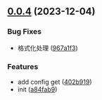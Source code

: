 ## [0.0.4](https://github.com/liwangying55555/transfer-by-ftp/compare/a84fab97864116ef1cf53ff2fd6460ccb20fc65b...v0.0.4) (2023-12-04)


### Bug Fixes

* 格式化处理 ([967a1f3](https://github.com/liwangying55555/transfer-by-ftp/commit/967a1f3cdb2ff94ba70bad66bafd88d76d976367))


### Features

* add config get ([402b919](https://github.com/liwangying55555/transfer-by-ftp/commit/402b91997f4699df978609e2575eb815ad39c690))
* init ([a84fab9](https://github.com/liwangying55555/transfer-by-ftp/commit/a84fab97864116ef1cf53ff2fd6460ccb20fc65b))



